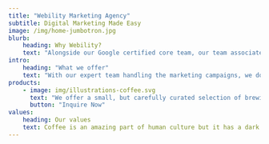 ```yaml
---
title: "Webility Marketing Agency"
subtitle: Digital Marketing Made Easy
image: /img/home-jumbotron.jpg
blurb:
    heading: Why Webility?
    text: "Alongside our Google certified core team, our team associates building your marketing campaigns have been doing it successfully for 5-10 years. We know how to get your message to the people that need to see it."
intro:
    heading: "What we offer"
    text: "With our expert team handling the marketing campaigns, we do daily checkups to drive overall ad spend down; while increasing traffic quality. What does this mean? It means that you're going to see more customers hitting that checkout button, and less money spent to achieve those sales."
products:
    - image: img/illustrations-coffee.svg
      text: "We offer a small, but carefully curated selection of brewing gear and tools for every taste and experience level. No matter if you roast your own beans or just bought your first french press, you’ll find a gadget to fall in love with in our shop."
      button: "Inquire Now"
values:
    heading: Our values
    text: Coffee is an amazing part of human culture but it has a dark side too – one of colonialism and mindless abuse of natural resources and human lives. We want to turn this around and return the coffee trade to the drink’s exhilarating, empowering and unifying nature.
---
```


